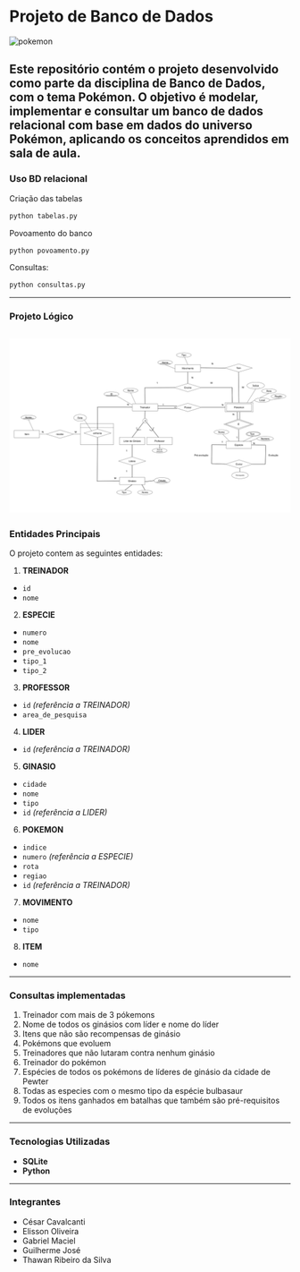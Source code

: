# Projeto de Banco de Dados

![pokemon](https://upload.wikimedia.org/wikipedia/commons/thumb/9/98/International_Pok%C3%A9mon_logo.svg/1200px-International_Pok%C3%A9mon_logo.svg.png)

Este repositório contém o projeto desenvolvido como parte da disciplina de **Banco de Dados**, com o tema **Pokémon**. O objetivo é modelar, implementar e consultar um banco de dados relacional com base em dados do universo Pokémon, aplicando os conceitos aprendidos em sala de aula.
---
### Uso BD relacional
Criação das tabelas
```python
python tabelas.py
```
Povoamento do banco
```python
python povoamento.py
```
Consultas:
```python
python consultas.py
```
---
### Projeto Lógico
![projeto logico](https://github.com/ElissonXD/Projeto-BD/blob/main/Projeto_SQL/Conceitual.png?raw=true)
---
### Entidades Principais
O projeto contem as seguintes entidades:

1. **TREINADOR**
* `id`
* `nome`

2. **ESPECIE**
* `numero`
* `nome`
* `pre_evolucao`
* `tipo_1`
* `tipo_2`

3. **PROFESSOR**
* `id` *(referência a TREINADOR)*
* `area_de_pesquisa`

4. **LIDER**
* `id` *(referência a TREINADOR)*

5. **GINASIO**
* `cidade`
* `nome`
* `tipo`
* `id` *(referência a LIDER)*

6. **POKEMON**
* `indice`
* `numero` *(referência a ESPECIE)*
* `rota`
* `regiao`
* `id` *(referência a TREINADOR)*

7. **MOVIMENTO**
* `nome`
* `tipo`

8. **ITEM**
* `nome`
---
### Consultas implementadas

1. Treinador com mais de 3 pókemons
2. Nome de todos os ginásios com líder e nome do líder
3. Itens que não são recompensas de ginásio
4. Pokémons que evoluem
5. Treinadores que não lutaram contra nenhum ginásio
6. Treinador do pokémon
7. Espécies de todos os pokémons de líderes de ginásio da cidade de Pewter
8. Todas as especies com o mesmo tipo da espécie bulbasaur
9. Todos os itens ganhados em batalhas que também são pré-requisitos de evoluções
---
### Tecnologias Utilizadas
- **SQLite**
- **Python**
---
### Integrantes
- César Cavalcanti
- Elisson Oliveira
- Gabriel Maciel
- Guilherme José
- Thawan Ribeiro da Silva
